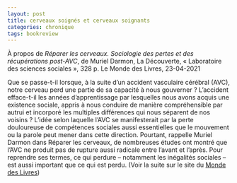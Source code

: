 ```yaml
---
layout: post
title: cerveaux soignés et cerveaux soignants
categories: chronique
tags: bookreview
---
```


À propos de <i>Réparer les cerveaux. Sociologie des pertes et des récupérations post-AVC</i>, de Muriel Darmon, La Découverte, « Laboratoire des sciences sociales », 328 p.
Le Monde des Livres, 23-04-2021

Que se passe-t-il lorsque, à la suite d’un accident vasculaire cérébral (AVC), notre cerveau perd une partie de sa capacité à nous gouverner ? L’accident efface-t-il les années d’apprentissage par lesquelles nous avons acquis une existence sociale, appris à nous conduire de manière compréhensible par autrui et incorporé les multiples différences qui nous séparent de nos voisins ? L’idée selon laquelle l’AVC se manifesterait par la perte douloureuse de compétences sociales aussi essentielles que le mouvement ou la parole peut mener dans cette direction. Pourtant, rappelle Muriel Darmon dans Réparer les cerveaux, de nombreuses études ont montré que l’AVC ne produit pas de rupture aussi radicale entre l’avant et l’après. Pour reprendre ses termes, ce qui perdure – notamment les inégalités sociales – est aussi important que ce qui est perdu.
(Voir la suite sur le site du [Monde des Livres](https://www.lemonde.fr/livres/article/2021/04/23/reparer-les-cerveaux-de-muriel-darmon-cerveaux-soignes-et-cerveaux-soignants_6077842_3260.html))
